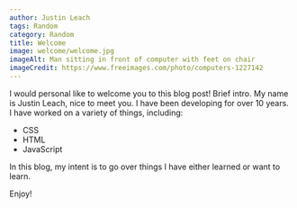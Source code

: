 ```yaml
---
author: Justin Leach
tags: Random
category: Random
title: Welcome
image: welcome/welcome.jpg
imageAlt: Man sitting in front of computer with feet on chair
imageCredit: https://www.freeimages.com/photo/computers-1227142
---
```


I would personal like to welcome you to this blog post!  Brief intro.  My name is Justin Leach, nice to meet you.  I have been developing for over 10 years.  I have worked on a variety of things, including:

* CSS
* HTML
* JavaScript

In this blog, my intent is to go over things I have either learned or want to learn.  

Enjoy! 